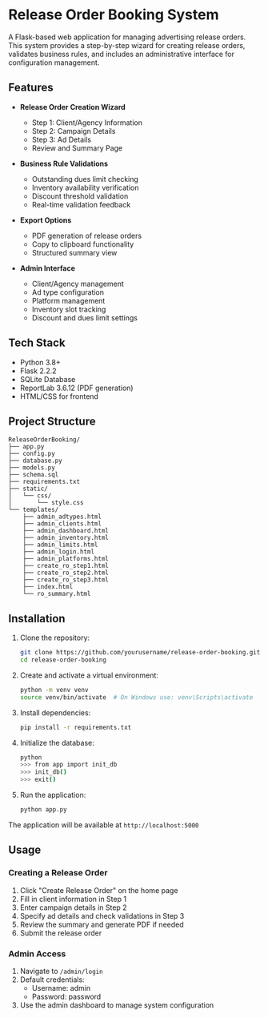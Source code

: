 # Release Order Booking System

A Flask-based web application for managing advertising release orders. This system provides a step-by-step wizard for creating release orders, validates business rules, and includes an administrative interface for configuration management.

## Features

- **Release Order Creation Wizard**
  - Step 1: Client/Agency Information
  - Step 2: Campaign Details
  - Step 3: Ad Details
  - Review and Summary Page

- **Business Rule Validations**
  - Outstanding dues limit checking
  - Inventory availability verification
  - Discount threshold validation
  - Real-time validation feedback

- **Export Options**
  - PDF generation of release orders
  - Copy to clipboard functionality
  - Structured summary view

- **Admin Interface**
  - Client/Agency management
  - Ad type configuration
  - Platform management
  - Inventory slot tracking
  - Discount and dues limit settings

## Tech Stack

- Python 3.8+
- Flask 2.2.2
- SQLite Database
- ReportLab 3.6.12 (PDF generation)
- HTML/CSS for frontend

## Project Structure

```
ReleaseOrderBooking/
├── app.py
├── config.py
├── database.py
├── models.py
├── schema.sql
├── requirements.txt
├── static/
│   └── css/
│       └── style.css
└── templates/
    ├── admin_adtypes.html
    ├── admin_clients.html
    ├── admin_dashboard.html
    ├── admin_inventory.html
    ├── admin_limits.html
    ├── admin_login.html
    ├── admin_platforms.html
    ├── create_ro_step1.html
    ├── create_ro_step2.html
    ├── create_ro_step3.html
    ├── index.html
    └── ro_summary.html
```

## Installation

1. Clone the repository:
   ```bash
   git clone https://github.com/yourusername/release-order-booking.git
   cd release-order-booking
   ```

2. Create and activate a virtual environment:
   ```bash
   python -m venv venv
   source venv/bin/activate  # On Windows use: venv\Scripts\activate
   ```

3. Install dependencies:
   ```bash
   pip install -r requirements.txt
   ```

4. Initialize the database:
   ```bash
   python
   >>> from app import init_db
   >>> init_db()
   >>> exit()
   ```

5. Run the application:
   ```bash
   python app.py
   ```

The application will be available at `http://localhost:5000`

## Usage

### Creating a Release Order

1. Click "Create Release Order" on the home page
2. Fill in client information in Step 1
3. Enter campaign details in Step 2
4. Specify ad details and check validations in Step 3
5. Review the summary and generate PDF if needed
6. Submit the release order

### Admin Access

1. Navigate to `/admin/login`
2. Default credentials:
   - Username: admin
   - Password: password
3. Use the admin dashboard to manage system configuration



